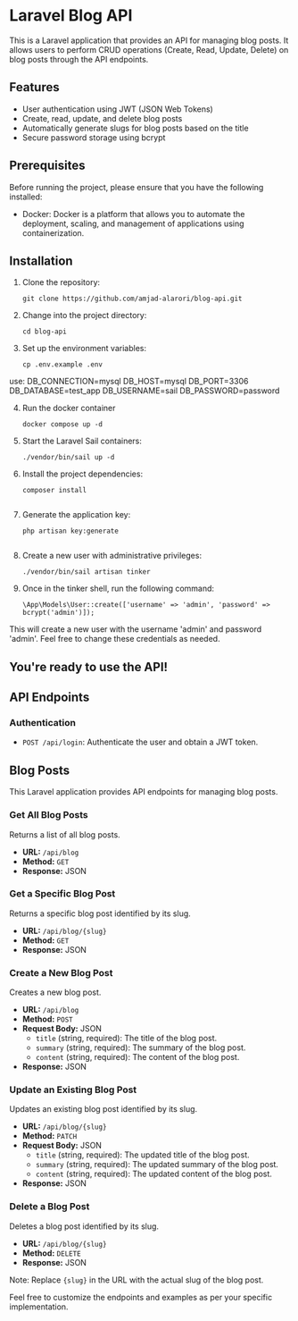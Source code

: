 # Laravel Blog API

This is a Laravel application that provides an API for managing blog posts. It allows users to perform CRUD operations (Create, Read, Update, Delete) on blog posts through the API endpoints.

## Features

- User authentication using JWT (JSON Web Tokens)
- Create, read, update, and delete blog posts
- Automatically generate slugs for blog posts based on the title
- Secure password storage using bcrypt

## Prerequisites

Before running the project, please ensure that you have the following installed:

- Docker: Docker is a platform that allows you to automate the deployment, scaling, and management of applications using containerization.

## Installation

1. Clone the repository:

   ```shell
   git clone https://github.com/amjad-alarori/blog-api.git

2. Change into the project directory:
    ```shell
    cd blog-api

3. Set up the environment variables:
    ```shell
    cp .env.example .env

use: DB_CONNECTION=mysql
DB_HOST=mysql
DB_PORT=3306
DB_DATABASE=test_app
DB_USERNAME=sail
DB_PASSWORD=password

4. Run the docker container
    ```shell
    docker compose up -d

5. Start the Laravel Sail containers:
    ```shell
   ./vendor/bin/sail up -d

6. Install the project dependencies:
    ```shell
    composer install


7. Generate the application key:
    ```shell
    php artisan key:generate


8. Create a new user with administrative privileges:
    ```shell
   ./vendor/bin/sail artisan tinker

9. Once in the tinker shell, run the following command:
    ```shell
   \App\Models\User::create(['username' => 'admin', 'password' => bcrypt('admin')]);

This will create a new user with the username 'admin' and password 'admin'. Feel free to change these credentials as needed.


## You're ready to use the API!

## API Endpoints

### Authentication

- `POST /api/login`: Authenticate the user and obtain a JWT token.

## Blog Posts

This Laravel application provides API endpoints for managing blog posts.

### Get All Blog Posts

Returns a list of all blog posts.

- **URL:** `/api/blog`
- **Method:** `GET`
- **Response:** JSON

### Get a Specific Blog Post

Returns a specific blog post identified by its slug.

- **URL:** `/api/blog/{slug}`
- **Method:** `GET`
- **Response:** JSON

### Create a New Blog Post

Creates a new blog post.

- **URL:** `/api/blog`
- **Method:** `POST`
- **Request Body:** JSON
  - `title` (string, required): The title of the blog post.
  - `summary` (string, required): The summary of the blog post.
  - `content` (string, required): The content of the blog post.
- **Response:** JSON

### Update an Existing Blog Post

Updates an existing blog post identified by its slug.

- **URL:** `/api/blog/{slug}`
- **Method:** `PATCH`
- **Request Body:** JSON
  - `title` (string, required): The updated title of the blog post.
  - `summary` (string, required): The updated summary of the blog post.
  - `content` (string, required): The updated content of the blog post.
- **Response:** JSON

### Delete a Blog Post

Deletes a blog post identified by its slug.

- **URL:** `/api/blog/{slug}`
- **Method:** `DELETE`
- **Response:** JSON

Note: Replace `{slug}` in the URL with the actual slug of the blog post.

Feel free to customize the endpoints and examples as per your specific implementation.
